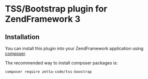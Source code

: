 # TSS/Bootstrap plugin for ZendFramework 3

## Installation

You can install this plugin into your ZendFramework application using [composer](http://getcomposer.org).

The recommended way to install composer packages is:

```
composer require zetta-code/tss-boostrap
```
